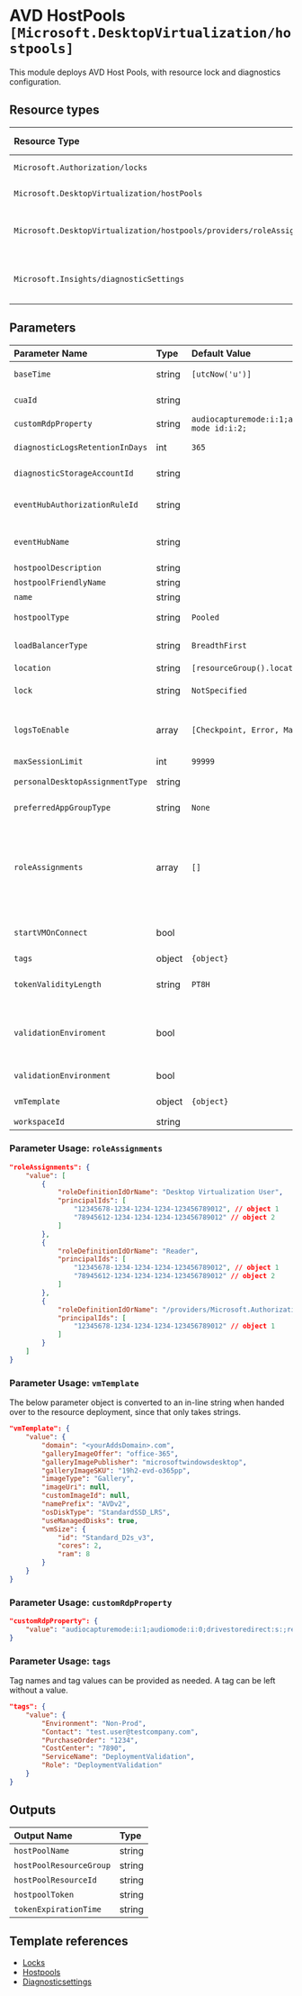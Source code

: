 # AVD HostPools `[Microsoft.DesktopVirtualization/hostpools]`

This module deploys AVD Host Pools, with resource lock and diagnostics configuration.

## Resource types

| Resource Type | Api Version |
| :-- | :-- |
| `Microsoft.Authorization/locks` | 2016-09-01 |
| `Microsoft.DesktopVirtualization/hostPools` | 2021-07-12 |
| `Microsoft.DesktopVirtualization/hostpools/providers/roleAssignments` | 2021-04-01-preview |
| `Microsoft.Insights/diagnosticSettings` | 2017-05-01-preview |

## Parameters

| Parameter Name | Type | Default Value | Possible Values | Description |
| :-- | :-- | :-- | :-- | :-- |
| `baseTime` | string | `[utcNow('u')]` |  | Generated. Do not provide a value! This date value is used to generate a registration token. |
| `cuaId` | string |  |  | Optional. Customer Usage Attribution id (GUID). This GUID must be previously registered |
| `customRdpProperty` | string | `audiocapturemode:i:1;audiomode:i:0;drivestoredirect:s:;redirectclipboard:i:1;redirectcomports:i:1;redirectprinters:i:1;redirectsmartcards:i:1;screen mode id:i:2;` |  | Optional. Host Pool RDP properties |
| `diagnosticLogsRetentionInDays` | int | `365` |  | Optional. Specifies the number of days that logs will be kept for; a value of 0 will retain data indefinitely. |
| `diagnosticStorageAccountId` | string |  |  | Optional. Resource identifier of the Diagnostic Storage Account. |
| `eventHubAuthorizationRuleId` | string |  |  | Optional. Resource ID of the event hub authorization rule for the Event Hubs namespace in which the event hub should be created or streamed to. |
| `eventHubName` | string |  |  | Optional. Name of the event hub within the namespace to which logs are streamed. Without this, an event hub is created for each log category. |
| `hostpoolDescription` | string |  |  | Optional. The description of the Host Pool to be created. |
| `hostpoolFriendlyName` | string |  |  | Optional. The friendly name of the Host Pool to be created. |
| `name` | string |  |  | Required. Name of the Host Pool |
| `hostpoolType` | string | `Pooled` | `[Personal, Pooled]` | Optional. Set this parameter to Personal if you would like to enable Persistent Desktop experience. Defaults to Pooled. |
| `loadBalancerType` | string | `BreadthFirst` | `[BreadthFirst, DepthFirst, Persistent]` | Optional. Type of load balancer algorithm. |
| `location` | string | `[resourceGroup().location]` |  | Optional. Location for all resources. |
| `lock` | string | `NotSpecified` | `[CanNotDelete, NotSpecified, ReadOnly]` | Optional. Specify the type of lock. |
| `logsToEnable` | array | `[Checkpoint, Error, Management, Connection, HostRegistration, AgentHealthStatus]` | `[Checkpoint, Error, Management, Connection, HostRegistration, AgentHealthStatus]` | Optional. The name of logs that will be streamed. |
| `maxSessionLimit` | int | `99999` |  | Optional. Maximum number of sessions. |
| `personalDesktopAssignmentType` | string |  | `[Automatic, Direct, ]` | Optional. Set the type of assignment for a Personal Host Pool type |
| `preferredAppGroupType` | string | `None` | `[Desktop, None, RailApplications]` | Optional. The type of preferred application group type, default to Desktop Application Group |
| `roleAssignments` | array | `[]` |  | Optional. Array of role assignment objects that contain the 'roleDefinitionIdOrName' and 'principalIds' to define RBAC role assignments on this resource. In the roleDefinitionIdOrName attribute, you can provide either the display name of the role definition, or it's fully qualified ID in the following format: '/providers/Microsoft.Authorization/roleDefinitions/c2f4ef07-c644-48eb-af81-4b1b4947fb11' |
| `startVMOnConnect` | bool |  |  | Optional. Enable Start VM on connect to allow users to start the virtual machine from a deallocated state. Important: Custom RBAC role required to power manage VMs. |
| `tags` | object | `{object}` |  | Optional. Tags of the resource. |
| `tokenValidityLength` | string | `PT8H` |  | Optional. Host Pool token validity length. Usage: 'PT8H' - valid for 8 hours; 'P5D' - valid for 5 days; 'P1Y' - valid for 1 year. When not provided, the token will be valid for 8 hours. |
| `validationEnviroment` | bool |  |  | Optional. Whether to use validation enviroment. When set to true, the Host Pool will be deployed in a validation 'ring' (environment) that receives all the new features (might be less stable). Ddefaults to false that stands for the stable, production-ready environment. |
| `validationEnvironment` | bool |  |  | Optional. Validation host pool allows you to test service changes before they are deployed to production. |
| `vmTemplate` | object | `{object}` |  | Optional. The necessary information for adding more VMs to this Host Pool. |
| `workspaceId` | string |  |  | Optional. Resource identifier of Log Analytics. |

### Parameter Usage: `roleAssignments`

```json
"roleAssignments": {
    "value": [
        {
            "roleDefinitionIdOrName": "Desktop Virtualization User",
            "principalIds": [
                "12345678-1234-1234-1234-123456789012", // object 1
                "78945612-1234-1234-1234-123456789012" // object 2
            ]
        },
        {
            "roleDefinitionIdOrName": "Reader",
            "principalIds": [
                "12345678-1234-1234-1234-123456789012", // object 1
                "78945612-1234-1234-1234-123456789012" // object 2
            ]
        },
        {
            "roleDefinitionIdOrName": "/providers/Microsoft.Authorization/roleDefinitions/c2f4ef07-c644-48eb-af81-4b1b4947fb11",
            "principalIds": [
                "12345678-1234-1234-1234-123456789012" // object 1
            ]
        }
    ]
}
```

### Parameter Usage: `vmTemplate`

The below parameter object is converted to an in-line string when handed over to the resource deployment, since that only takes strings.

```json
"vmTemplate": {
    "value": {
        "domain": "<yourAddsDomain>.com",
        "galleryImageOffer": "office-365",
        "galleryImagePublisher": "microsoftwindowsdesktop",
        "galleryImageSKU": "19h2-evd-o365pp",
        "imageType": "Gallery",
        "imageUri": null,
        "customImageId": null,
        "namePrefix": "AVDv2",
        "osDiskType": "StandardSSD_LRS",
        "useManagedDisks": true,
        "vmSize": {
            "id": "Standard_D2s_v3",
            "cores": 2,
            "ram": 8
        }
    }
}
```

### Parameter Usage: `customRdpProperty`

```json
"customRdpProperty": {
    "value": "audiocapturemode:i:1;audiomode:i:0;drivestoredirect:s:;redirectclipboard:i:1;redirectcomports:i:1;redirectprinters:i:1;redirectsmartcards:i:1;screen mode id:i:2;"
}
```

### Parameter Usage: `tags`

Tag names and tag values can be provided as needed. A tag can be left without a value.

```json
"tags": {
    "value": {
        "Environment": "Non-Prod",
        "Contact": "test.user@testcompany.com",
        "PurchaseOrder": "1234",
        "CostCenter": "7890",
        "ServiceName": "DeploymentValidation",
        "Role": "DeploymentValidation"
    }
}
```

## Outputs

| Output Name | Type |
| :-- | :-- |
| `hostPoolName` | string |
| `hostPoolResourceGroup` | string |
| `hostPoolResourceId` | string |
| `hostpoolToken` | string |
| `tokenExpirationTime` | string |

## Template references

- [Locks](https://docs.microsoft.com/en-us/azure/templates/Microsoft.Authorization/2016-09-01/locks)
- [Hostpools](https://docs.microsoft.com/en-us/azure/templates/Microsoft.DesktopVirtualization/2021-07-12/hostPools)
- [Diagnosticsettings](https://docs.microsoft.com/en-us/azure/templates/Microsoft.Insights/2017-05-01-preview/diagnosticSettings)
